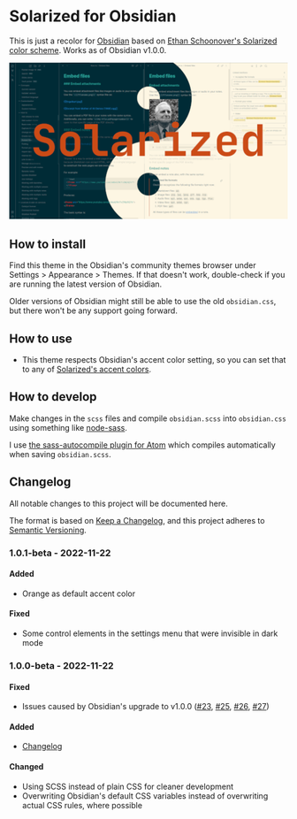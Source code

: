# Solarized for Obsidian

This is just a recolor for [Obsidian](https://obsidian.md/) based on [Ethan Schoonover's Solarized color scheme](https://ethanschoonover.com/solarized/). Works as of Obsidian v1.0.0.

![Solarized for Obsidian](./screenshot.png)

## How to install

Find this theme in the Obsidian's community themes browser under Settings > Appearance > Themes. If that doesn't work, double-check if you are running the latest version of Obsidian.

Older versions of Obsidian might still be able to use the old `obsidian.css`, but there won't be any support going forward.

## How to use

- This theme respects Obsidian's accent color setting, so you can set that to any of [Solarized's accent colors](https://ethanschoonover.com/solarized/#the-values).

## How to develop

Make changes in the `scss` files and compile `obsidian.scss` into `obsidian.css` using something like [node-sass](https://www.npmjs.com/package/node-sass).

I use [the sass-autocompile plugin for Atom](https://atom.io/packages/sass-autocompile) which compiles automatically when saving `obsidian.scss`.

## Changelog

All notable changes to this project will be documented here.

The format is based on [Keep a Changelog](https://keepachangelog.com/en/1.0.0/), and this project adheres to [Semantic Versioning](https://semver.org/spec/v2.0.0.html).

### 1.0.1-beta - 2022-11-22

#### Added

- Orange as default accent color

#### Fixed

- Some control elements in the settings menu that were invisible in dark mode

### 1.0.0-beta - 2022-11-22

#### Fixed

- Issues caused by Obsidian's upgrade to v1.0.0 ([#23](https://github.com/Slowbad/obsidian-solarized/issues/23), [#25](https://github.com/Slowbad/obsidian-solarized/issues/25), [#26](https://github.com/Slowbad/obsidian-solarized/issues/26), [#27](https://github.com/Slowbad/obsidian-solarized/issues/27))

#### Added

- [Changelog](#changelog)

#### Changed

- Using SCSS instead of plain CSS for cleaner development
- Overwriting Obsidian's default CSS variables instead of overwriting actual CSS rules, where possible
